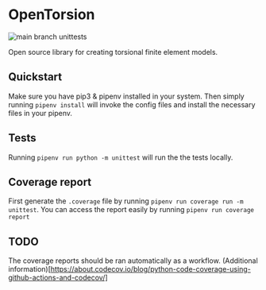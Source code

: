 # OpenTorsion
![main branch unittests](https://github.com/htunk/opentorsion/actions/workflows/unittest.yml/badge.svg?branch=main)

Open source library for creating torsional finite element models.

## Quickstart
Make sure you have pip3 & pipenv installed in your system. Then simply running ```pipenv install``` will invoke the config files and install the necessary files in your pipenv.

## Tests
Running ```pipenv run python -m unittest``` will run the the tests locally.

## Coverage report
First generate the ```.coverage``` file by running ```pipenv run coverage run -m unittest```. You can access the report easily by running ```pipenv run coverage report``` 

## TODO
The coverage reports should be ran automatically as a workflow. (Additional information)[https://about.codecov.io/blog/python-code-coverage-using-github-actions-and-codecov/]